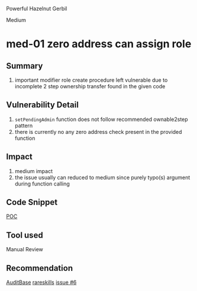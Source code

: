 Powerful Hazelnut Gerbil

Medium

# med-01 zero address can assign role

## Summary

1. important modifier role create procedure left vulnerable due to incomplete 2 step ownership transfer found in the given code

## Vulnerability Detail

1. `setPendingAdmin` function does not follow recommended ownable2step pattern
2. there is currently no any zero address check present in the provided function

## Impact

1. medium impact
2. the issue usually can reduced to medium since purely typo(s) argument during function calling

## Code Snippet

[POC](https://github.com/sherlock-audit/2024-06-union-finance-update-2/blob/main/union-v2-contracts/contracts/asset/AaveV3Adapter.sol#L116)

## Tool used

Manual Review

## Recommendation

[AuditBase](https://detectors.auditbase.com/use-ownable2step-solidity)
[rareskills](https://www.rareskills.io/post/openzeppelin-ownable2step)
[issue #6 ](https://github.com/sherlock-audit/2024-06-union-finance-update-2-sabatha7/issues/6)